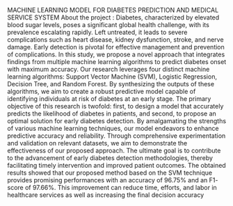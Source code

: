 MACHINE LEARNING MODEL FOR DIABETES PREDICTION AND MEDICAL SERVICE SYSTEM
About the project :
Diabetes, characterized by elevated blood sugar levels, poses a significant global 
health challenge, with its prevalence escalating rapidly. Left untreated, it leads to severe 
complications such as heart disease, kidney dysfunction, stroke, and nerve damage. Early 
detection is pivotal for effective management and prevention of complications. In this study, 
we propose a novel approach that integrates findings from multiple machine learning 
algorithms to predict diabetes onset with maximum accuracy.
Our research leverages four distinct machine learning algorithms: Support Vector 
Machine (SVM), Logistic Regression, Decision Tree, and Random Forest. By synthesizing 
the outputs of these algorithms, we aim to create a robust predictive model capable of 
identifying individuals at risk of diabetes at an early stage.
The primary objective of this research is twofold: first, to design a model that 
accurately predicts the likelihood of diabetes in patients, and second, to propose an optimal 
solution for early diabetes detection. By amalgamating the strengths of various machine 
learning techniques, our model endeavors to enhance predictive accuracy and reliability.
Through comprehensive experimentation and validation on relevant datasets, we aim 
to demonstrate the effectiveness of our proposed approach. The ultimate goal is to contribute 
to the advancement of early diabetes detection methodologies, thereby facilitating timely 
intervention and improved patient outcomes.
The obtained results showed that our proposed method based on the SVM 
technique provides promising performances with an accuracy of 96.75% and an F1-
score of 97.66%. This improvement can reduce time, efforts, and labor in healthcare 
services as well as increasing the final decision accuracy
